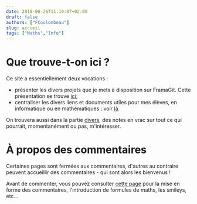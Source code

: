 ```yaml
---
date: 2018-06-26T11:19:07+02:00
draft: false
authors: ["FCoulombeau"]
slug: accueil
tags: ["Maths","Info"]
---
```


# Que trouve-t-on ici ?

Ce site a essentiellement deux vocations :

- présenter les divers projets que je mets à disposition sur FramaGit. Cette présentation se trouve [ici](/git/);
- centraliser les divers liens et documents utiles pour mes élèves, en informatique ou en mathématiques : voir [là](/enseignement/).

On trouvera aussi dans la partie [divers](/divers/), des notes en vrac sur tout ce qui pourrait, momentanément ou pas, m'intéresser.

# À propos des commentaires

Certaines pages sont fermées aux commentaires, d'autres au contraire peuvent accueillir des commentaires - qui sont alors les bienvenus !

Avant de commenter, vous pouvez consulter [cette page](/commentpolicy/) pour la mise en forme des commentaires, l'introduction de formules de maths, les smileys, etc...